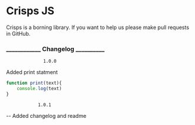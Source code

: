 # Crisps JS

Crisps is a borning library. If you want to help us please make pull requests in GitHub.


### ____________ Changelog __________
                  1.0.0
Added print statment          
```js
function print(text){
    console.log(text)
}

```

                1.0.1
-- Added changelog and readme
              
